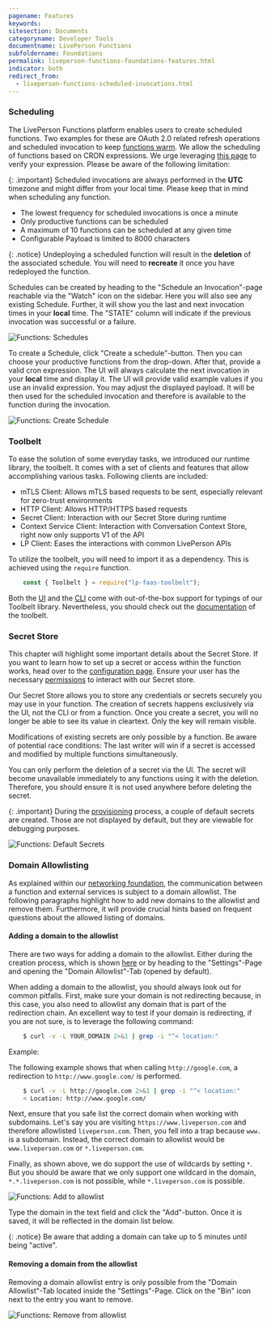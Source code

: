 ```yaml
---
pagename: Features
keywords:
sitesection: Documents
categoryname: Developer Tools
documentname: LivePerson Functions
subfoldername: Foundations
permalink: liveperson-functions-foundations-features.html
indicator: both
redirect_from:
  - liveperson-functions-scheduled-invocations.html
---
```


### Scheduling

The LivePerson Functions platform enables users to create scheduled functions. Two examples for these are OAuth 2.0 related refresh operations and scheduled invocation to keep [functions warm](liveperson-functions-foundations-concepts.html#cold-start). We allow the scheduling of functions based on CRON expressions. We urge leveraging [this page](https://crontab.guru/) to verify your expression. Please be aware of the following limitation:

{: .important}
Scheduled invocations are always performed in the **UTC** timezone and might differ from your local time. Please keep that in mind when scheduling any function.

* The lowest frequency for scheduled invocations is once a minute
* Only productive functions can be scheduled
* A maximum of 10 functions can be scheduled at any given time
* Configurable Payload is limited to 8000 characters

{: .notice}
Undeploying a scheduled function will result in the **deletion** of the associated schedule. You will need to **recreate** it once you have redeployed the function.

Schedules can be created by heading to the "Schedule an Invocation"-page reachable via the "Watch" icon on the sidebar. Here you will also see any existing Schedule. Further, it will show you the last and next invocation times in your **local** time. The "STATE" column will indicate if the previous invocation was successful or a failure.

<img class="fancyimage" alt="Functions: Schedules" src="img/functions/functions_schedules_list.png">

To create a Schedule, click "Create a schedule"-button. Then you can choose your productive functions from the drop-down. After that, provide a valid cron expression. The UI will always calculate the next invocation in your **local** time and display it. The UI will provide valid example values if you use an invalid expression. You may adjust the displayed payload. It will be then used for the scheduled invocation and therefore is available to the function during the invocation.

<img class="fancyimage" alt="Functions: Create Schedule" src="img/functions/functions_schedules_create.png">

### Toolbelt

To ease the solution of some everyday tasks, we introduced our runtime library, the toolbelt. It comes with a set of clients and features that allow accomplishing various tasks. Following clients are included:

* mTLS Client: Allows mTLS based requests to be sent, especially relevant for zero-trust environments
* HTTP Client: Allows HTTP/HTTPS based requests
* Secret Client: Interaction with our Secret Store during runtime
* Context Service Client: Interaction with Conversation Context Store, right now only supports V1 of the API
* LP Client: Eases the interactions with common LivePerson APIs

To utilize the toolbelt, you will need to import it as a dependency. This is achieved using the `require` function.

```javascript
    const { Toolbelt } = require("lp-faas-toolbelt");
```

Both the [UI](liveperson-functions-getting-started-development-deep-dive-ui.html#code-documentation--types) and the [CLI](liveperson-functions-getting-started-development-deep-dive-cli.html#code-snippets) come with out-of-the-box support for typings of our Toolbelt library. Nevertheless, you should check out the [documentation](liveperson-functions-toolbelt-documentation-toolbelt.html) of the toolbelt.

### Secret Store

This chapter will highlight some important details about the Secret Store. If you want to learn how to set up a secret or access within the function works, head over to the [configuration page](liveperson-functions-getting-started-configuration.html#secrets). Ensure your user has the necessary [permissions](liveperson-functions-permission-system.html) to interact with our Secret store.

Our Secret Store allows you to store any credentials or secrets securely you may use in your function. The creation of secrets happens exclusively via the UI, not the CLI or from a function. Once you create a  secret, you will no longer be able to see its value in cleartext. Only the key will remain visible.

Modifications of existing secrets are only possible by a function. Be aware of potential race conditions: The last writer will win if a secret is accessed and modified by multiple functions simultaneously.

You can only perform the deletion of a secret via the UI. The secret will become unavailable immediately to any functions using it with the deletion. Therefore, you should ensure it is not used anywhere before deleting the secret.

{: .important}
During the [provisioning](liveperson-functions-provisioning.html) process, a couple of default secrets are created. Those are not displayed by default, but they are viewable for debugging purposes.

<img class="fancyimage" alt="Functions: Default Secrets" src="img/functions/functions_secret_defaults.png">

### Domain Allowlisting

As explained within our [networking foundation](liveperson-functions-foundations-networking.html), the communication between a function and external services is subject to a domain allowlist. The following paragraphs highlight how to add new domains to the allowlist and remove them. Furthermore, it will provide crucial hints based on frequent questions about the allowed listing of domains.

#### Adding a domain to the allowlist

There are two ways for adding a domain to the allowlist. Either during the creation process, which is shown [here](liveperson-functions-getting-started-development-deep-dive-ui.html#second-step-adding-domains-to-the-allowlist) or by heading to the "Settings"-Page and opening the "Domain Allowlist"-Tab (opened by default).

When adding a domain to the allowlist, you should always look out for common pitfalls. First, make sure your domain is not redirecting because, in this case, you also need to allowlist any domain that is part of the redirection chain. An excellent way to test if your domain is redirecting, if you are not sure, is to leverage the following command:

```sh
    $ curl -v -L YOUR_DOMAIN 2>&1 | grep -i "^< location:"
```

Example:

The following example shows that when calling `http://google.com`, a redirection to `http://www.google.com/` is performed.

```sh
    $ curl -v -L http://google.com 2>&1 | grep -i "^< location:"
    < Location: http://www.google.com/
```

Next, ensure that you safe list the correct domain when working with subdomains. Let's say you are visiting `https://www.liveperson.com` and therefore allowlisted `liveperson.com`. Then, you fell into a trap because `www.` is a subdomain. Instead, the correct domain to allowlist would be `www.liveperson.com` or `*.liveperson.com`.

Finally, as shown above, we do support the use of wildcards by setting `*`. But you should be aware that we only support one wildcard in the domain, `*.*.liveperson.com` is not possible, while `*.liveperson.com` is possible.

<img class="fancyimage" alt="Functions: Add to allowlist" src="img/functions/functions_allowlist_add.png">

Type the domain in the text field and click the "Add"-button. Once it is saved, it will be reflected in the domain list below.

{: .notice}
Be aware that adding a domain can take up to 5 minutes until being "active".

#### Removing a domain from the allowlist

Removing a domain allowlist entry is only possible from the "Domain Allowlist"-Tab located inside the "Settings"-Page. Click on the "Bin" icon next to the entry you want to remove.

<img class="fancyimage" alt="Functions: Remove from allowlist" src="img/functions/functions_allowlist_remove.png">
